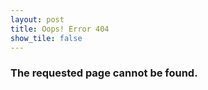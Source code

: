 ```yaml
---
layout: post
title: Oops! Error 404
show_tile: false
---
```


<h3>The requested page cannot be found.</h3>
